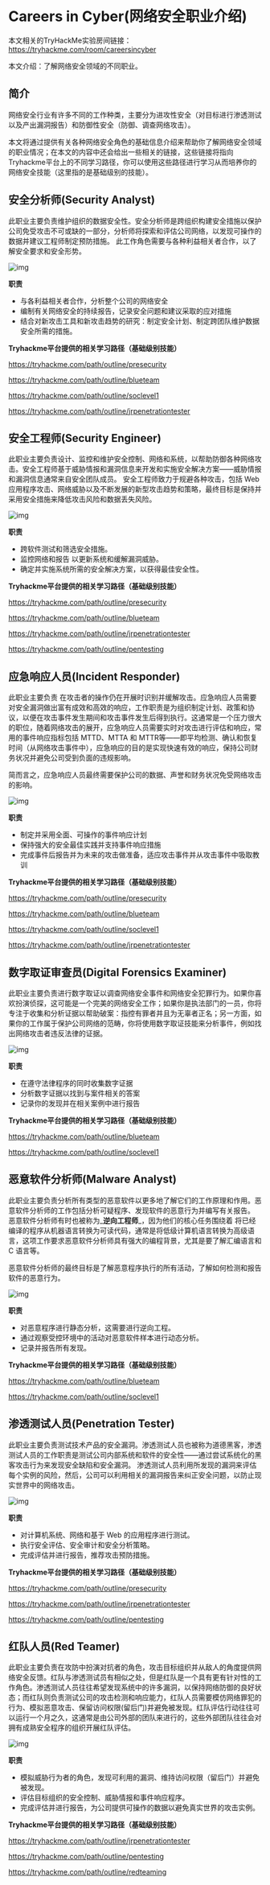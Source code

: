 # Careers in Cyber(网络安全职业介绍)

本文相关的TryHackMe实验房间链接：https://tryhackme.com/room/careersincyber

本文介绍：了解网络安全领域的不同职业。

## 简介

网络安全行业有许多不同的工作种类，主要分为进攻性安全（对目标进行渗透测试以及产出漏洞报告）和防御性安全（防御、调查网络攻击）。

本文将通过提供有关各种网络安全角色的基础信息介绍来帮助你了解网络安全领域的职业情况；在本文的内容中还会给出一些相关的链接，这些链接将指向Tryhackme平台上的不同学习路径，你可以使用这些路径进行学习从而培养你的网络安全技能（这里指的是基础级别的技能）。

## 安全分析师(Security Analyst)

此职业主要负责维护组织的数据安全性。安全分析师是跨组织构建安全措施以保护公司免受攻击不可或缺的一部分，分析师将探索和评估公司网络，以发现可操作的数据并建议工程师制定预防措施。 此工作角色需要与各种利益相关者合作，以了解安全要求和安全形势。

![img](https://tryhackme-images.s3.amazonaws.com/user-uploads/5f04259cf9bf5b57aed2c476/room-content/5504f125b74401f8633bccd831e4c785.png)

**职责**

* 与各利益相关者合作，分析整个公司的网络安全
* 编制有关网络安全的持续报告，记录安全问题和建议采取的应对措施
* 结合对新攻击工具和新攻击趋势的研究：制定安全计划、制定跨团队维护数据安全所需的措施。

**Tryhackme平台提供的相关学习路径（基础级别技能）**

https://tryhackme.com/path/outline/presecurity

https://tryhackme.com/path/outline/blueteam

https://tryhackme.com/path/outline/soclevel1

https://tryhackme.com/path/outline/jrpenetrationtester

## 安全工程师(Security Engineer)

此职业主要负责设计、监控和维护安全控制、网络和系统，以帮助防御各种网络攻击。安全工程师基于威胁情报和漏洞信息来开发和实施安全解决方案——威胁情报和漏洞信息通常来自安全团队成员。 安全工程师致力于规避各种攻击，包括 Web 应用程序攻击、网络威胁以及不断发展的新型攻击趋势和策略，最终目标是保持并采用安全措施来降低攻击风险和数据丢失风险。

![img](https://tryhackme-images.s3.amazonaws.com/user-uploads/5f04259cf9bf5b57aed2c476/room-content/037b40529f9a15660ee458245c8c14dc.png)

**职责**

* 跨软件测试和筛选安全措施。
* 监控网络和报告 以更新系统和缓解漏洞威胁。
* 确定并实施系统所需的安全解决方案，以获得最佳安全性。

**Tryhackme平台提供的相关学习路径（基础级别技能）**

https://tryhackme.com/path/outline/presecurity

https://tryhackme.com/path/outline/blueteam

https://tryhackme.com/path/outline/jrpenetrationtester

https://tryhackme.com/path/outline/pentesting

## 应急响应人员(Incident Responder)

此职业主要负责 在攻击者的操作仍在开展时识别并缓解攻击。应急响应人员需要对安全漏洞做出富有成效和高效的响应，工作职责是为组织制定计划、政策和协议，以便在攻击事件发生期间和攻击事件发生后得到执行。这通常是一个压力很大的职位，随着网络攻击的展开，应急响应人员需要实时对攻击进行评估和响应，常用的事件响应指标包括 MTTD、MTTA 和 MTTR等——即平均检测、确认和恢复时间（从网络攻击事件中），应急响应的目的是实现快速有效的响应，保持公司财务状况并避免公司受到负面的违规影响。

简而言之，应急响应人员最终需要保护公司的数据、声誉和财务状况免受网络攻击的影响。

![img](https://tryhackme-images.s3.amazonaws.com/user-uploads/5f04259cf9bf5b57aed2c476/room-content/6a48b0ea257a587d560ffef4b28f4d35.png)

**职责**

* 制定并采用全面、可操作的事件响应计划
* 保持强大的安全最佳实践并支持事件响应措施
* 完成事件后报告并为未来的攻击做准备，适应攻击事件并从攻击事件中吸取教训

**Tryhackme平台提供的相关学习路径（基础级别技能）**

https://tryhackme.com/path/outline/presecurity

https://tryhackme.com/path/outline/blueteam

https://tryhackme.com/path/outline/soclevel1

https://tryhackme.com/path/outline/jrpenetrationtester

## 数字取证审查员(Digital Forensics Examiner)

此职业主要负责进行数字取证以调查网络安全事件和网络安全犯罪行为。如果你喜欢扮演侦探，这可能是一个完美的网络安全工作；如果你是执法部门的一员，你将专注于收集和分析证据以帮助破案：指控有罪者并且为无辜者正名；另一方面，如果你的工作属于保护公司网络的范畴，你将使用数字取证技能来分析事件，例如找出网络攻击者违反法律的证据。

![img](https://tryhackme-images.s3.amazonaws.com/user-uploads/5f04259cf9bf5b57aed2c476/room-content/22747e6c2cffce6de0c93f456784be37.png)

**职责**

* 在遵守法律程序的同时收集数字证据
* 分析数字证据以找到与案件相关的答案
* 记录你的发现并在相关案例中进行报告

**Tryhackme平台提供的相关学习路径（基础级别技能）**

https://tryhackme.com/path/outline/blueteam

https://tryhackme.com/path/outline/soclevel1

## 恶意软件分析师(Malware Analyst)

此职业主要负责分析所有类型的恶意软件以更多地了解它们的工作原理和作用。恶意软件分析师的工作包括分析可疑程序、发现软件的恶意行为并编写有关报告。 恶意软件分析师有时也被称为_**逆向工程师**_，因为他们的核心任务围绕着 将已经编译的程序从机器语言转换为可读代码，通常是将低级计算机语言转换为高级语言，这项工作要求恶意软件分析师具有强大的编程背景，尤其是要了解汇编语言和 C 语言等。

恶意软件分析师的最终目标是了解恶意程序执行的所有活动，了解如何检测和报告软件的恶意行为。

![img](https://tryhackme-images.s3.amazonaws.com/user-uploads/5f04259cf9bf5b57aed2c476/room-content/49b9585d464f633da235ad1ac6e657d8.png)

**职责**

* 对恶意程序进行静态分析，这需要进行逆向工程。
* 通过观察受控环境中的活动对恶意软件样本进行动态分析。
* 记录并报告所有发现。

**Tryhackme平台提供的相关学习路径（基础级别技能）**

https://tryhackme.com/path/outline/blueteam

https://tryhackme.com/path/outline/soclevel1

## 渗透测试人员(Penetration Tester)

此职业主要负责测试技术产品的安全漏洞。渗透测试人员也被称为道德黑客，渗透测试人员的工作职责是测试公司内部系统和软件的安全性——通过尝试系统化的黑客攻击行为来发现安全缺陷和安全漏洞。 渗透测试人员利用所发现的漏洞来评估每个实例的风险，然后，公司可以利用相关的漏洞报告来纠正安全问题，以防止现实世界中的网络攻击。

![img](https://tryhackme-images.s3.amazonaws.com/user-uploads/5f04259cf9bf5b57aed2c476/room-content/1b9ac0842dca3efabbc15387fc4f0261.png)

**职责**

* 对计算机系统、网络和基于 Web 的应用程序进行测试。
* 执行安全评估、安全审计和安全分析策略。
* 完成评估并进行报告，推荐攻击预防措施。

**Tryhackme平台提供的相关学习路径（基础级别技能）**

https://tryhackme.com/path/outline/presecurity

https://tryhackme.com/path/outline/jrpenetrationtester

https://tryhackme.com/path/outline/pentesting

## 红队人员(Red Teamer)

此职业主要负责在攻防中扮演对抗者的角色，攻击目标组织并从敌人的角度提供网络安全反馈。红队与渗透测试员有相似之处，但是红队是一个具有更有针对性的工作角色。渗透测试人员往往希望发现系统中的许多漏洞，以保持网络防御的良好状态；而红队则负责测试公司的攻击检测和响应能力，红队人员需要模仿网络罪犯的行为、模拟恶意攻击、保留访问权限(留后门)并避免被发现。红队评估行动往往可以运行一个月之久，这通常是由公司外部的团队来进行的，这些外部团队往往会对拥有成熟安全程序的组织开展红队评估。

![img](https://tryhackme-images.s3.amazonaws.com/user-uploads/5f04259cf9bf5b57aed2c476/room-content/4fa8afd51656c084df33a42566709610.png)

**职责**

* 模拟威胁行为者的角色，发现可利用的漏洞、维持访问权限（留后门）并避免被发现。
* 评估目标组织的安全控制、威胁情报和事件响应程序。
* 完成评估并进行报告，为公司提供可操作的数据以避免真实世界的攻击实例。

**Tryhackme平台提供的相关学习路径（基础级别技能）**

https://tryhackme.com/path/outline/jrpenetrationtester

https://tryhackme.com/path/outline/pentesting

https://tryhackme.com/path/outline/redteaming
